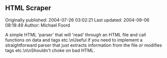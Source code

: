 ## HTML Scraper 
Originally published: 2004-07-26 03:02:21 
Last updated: 2004-09-06 08:18:49 
Author: Michael Foord 
 
A simple HTML 'parser' that will 'read' through an HTML file and call functions on data and tags etc.\nUseful if you need to implement a straightforward parser that just extracts information from the file *or* modifies tags etc.\n\nShouldn't choke on bad HTML.